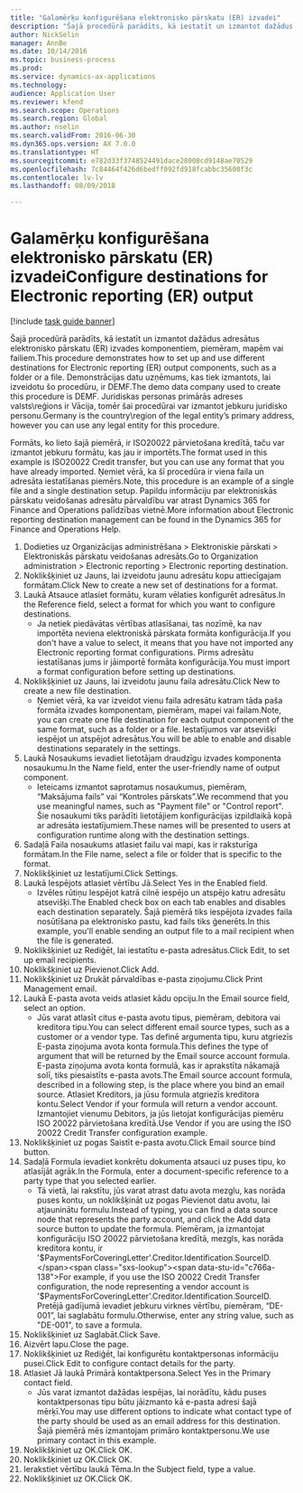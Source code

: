 ```yaml
--- 
title: "Galamērķu konfigurēšana elektronisko pārskatu (ER) izvadei"
description: "Šajā procedūrā parādīts, kā iestatīt un izmantot dažādus adresātus elektronisko pārskatu (ER) izvades komponentiem, piemēram, mapēm vai failiem."
author: NickSelin
manager: AnnBe
ms.date: 10/14/2016
ms.topic: business-process
ms.prod: 
ms.service: dynamics-ax-applications
ms.technology: 
audience: Application User
ms.reviewer: kfend
ms.search.scope: Operations
ms.search.region: Global
ms.author: nselin
ms.search.validFrom: 2016-06-30
ms.dyn365.ops.version: AX 7.0.0
ms.translationtype: HT
ms.sourcegitcommit: e782d33f3748524491dace28008cd9148ae70529
ms.openlocfilehash: 7c84464f426d6bedff092fd918fcabbc35600f3c
ms.contentlocale: lv-lv
ms.lasthandoff: 08/09/2018

---
```

# <a name="configure-destinations-for-electronic-reporting-er-output"></a><span data-ttu-id="c766a-103">Galamērķu konfigurēšana elektronisko pārskatu (ER) izvadei</span><span class="sxs-lookup"><span data-stu-id="c766a-103">Configure destinations for Electronic reporting (ER) output</span></span>

[!include [task guide banner](../../includes/task-guide-banner.md)]

<span data-ttu-id="c766a-104">Šajā procedūrā parādīts, kā iestatīt un izmantot dažādus adresātus elektronisko pārskatu (ER) izvades komponentiem, piemēram, mapēm vai failiem.</span><span class="sxs-lookup"><span data-stu-id="c766a-104">This procedure demonstrates how to set up and use different destinations for Electronic reporting (ER) output components, such as a folder or a file.</span></span> <span data-ttu-id="c766a-105">Demonstrācijas datu uzņēmums, kas tiek izmantots, lai izveidotu šo procedūru, ir DEMF.</span><span class="sxs-lookup"><span data-stu-id="c766a-105">The demo data company used to create this procedure is DEMF.</span></span> <span data-ttu-id="c766a-106">Juridiskas personas primārās adreses valsts\reģions ir Vācija, tomēr šai procedūrai var izmantot jebkuru juridisko personu.</span><span class="sxs-lookup"><span data-stu-id="c766a-106">Germany is the country\region of the legal entity’s primary address, however you can use any legal entity for this procedure.</span></span> 

<span data-ttu-id="c766a-107">Formāts, ko lieto šajā piemērā, ir ISO20022 pārvietošana kredītā, taču var izmantot jebkuru formātu, kas jau ir importēts.</span><span class="sxs-lookup"><span data-stu-id="c766a-107">The format used in this example is ISO20022 Credit transfer, but you can use any format that you have already imported.</span></span> <span data-ttu-id="c766a-108">Ņemiet vērā, ka šī procedūra ir viena faila un adresāta iestatīšanas piemērs.</span><span class="sxs-lookup"><span data-stu-id="c766a-108">Note, this procedure is an example of a single file and a single destination setup.</span></span> <span data-ttu-id="c766a-109">Papildu informāciju par elektroniskās pārskatu veidošanas adresātu pārvaldību var atrast Dynamics 365 for Finance and Operations palīdzības vietnē.</span><span class="sxs-lookup"><span data-stu-id="c766a-109">More information about Electronic reporting destination management can be found in the Dynamics 365 for Finance and Operations Help.</span></span>

1. <span data-ttu-id="c766a-110">Dodieties uz Organizācijas administrēšana > Elektroniskie pārskati > Elektroniskās pārskatu veidošanas adresāts.</span><span class="sxs-lookup"><span data-stu-id="c766a-110">Go to Organization administration > Electronic reporting > Electronic reporting destination.</span></span>
2. <span data-ttu-id="c766a-111">Noklikšķiniet uz Jauns, lai izveidotu jaunu adresātu kopu attiecīgajam formātam.</span><span class="sxs-lookup"><span data-stu-id="c766a-111">Click New to create a new set of destinations for a format.</span></span>
3. <span data-ttu-id="c766a-112">Laukā Atsauce atlasiet formātu, kuram vēlaties konfigurēt adresātus.</span><span class="sxs-lookup"><span data-stu-id="c766a-112">In the Reference field, select a format for which you want to configure destinations.</span></span>
    * <span data-ttu-id="c766a-113">Ja netiek piedāvātas vērtības atlasīšanai, tas nozīmē, ka nav importēta neviena elektroniskā pārskata formāta konfigurācija.</span><span class="sxs-lookup"><span data-stu-id="c766a-113">If you don't have a value to select, it means that you have not imported any Electronic reporting format configurations.</span></span> <span data-ttu-id="c766a-114">Pirms adresātu iestatīšanas jums ir jāimportē formāta konfigurācija.</span><span class="sxs-lookup"><span data-stu-id="c766a-114">You must import a format configuration before setting up destinations.</span></span>  
4. <span data-ttu-id="c766a-115">Noklikšķiniet uz Jauns, lai izveidotu jaunu faila adresātu.</span><span class="sxs-lookup"><span data-stu-id="c766a-115">Click New to create a new file destination.</span></span>
    * <span data-ttu-id="c766a-116">Ņemiet vērā, ka var izveidot vienu faila adresātu katram tāda paša formāta izvades komponentam, piemēram, mapei vai failam.</span><span class="sxs-lookup"><span data-stu-id="c766a-116">Note, you can create one file destination for each output component of the same format, such as a folder or a file.</span></span> <span data-ttu-id="c766a-117">Iestatījumos var atsevišķi iespējot un atspējot adresātus.</span><span class="sxs-lookup"><span data-stu-id="c766a-117">You will be able to enable and disable destinations separately in the settings.</span></span>  
5. <span data-ttu-id="c766a-118">Laukā Nosaukums ievadiet lietotājam draudzīgu izvades komponenta nosaukumu.</span><span class="sxs-lookup"><span data-stu-id="c766a-118">In the Name field, enter the user-friendly name of output component.</span></span>
    * <span data-ttu-id="c766a-119">Ieteicams izmantot saprotamus nosaukumus, piemēram, “Maksājuma fails” vai “Kontroles pārskats”.</span><span class="sxs-lookup"><span data-stu-id="c766a-119">We recommend that you use meaningful names, such as "Payment file" or "Control report".</span></span> <span data-ttu-id="c766a-120">Šie nosaukumi tiks parādīti lietotājiem konfigurācijas izpildlaikā kopā ar adresāta iestatījumiem.</span><span class="sxs-lookup"><span data-stu-id="c766a-120">These names will be presented to users at configuration runtime along with the destination settings.</span></span>  
6. <span data-ttu-id="c766a-121">Sadaļā Faila nosaukums atlasiet failu vai mapi, kas ir raksturīga formātam.</span><span class="sxs-lookup"><span data-stu-id="c766a-121">In the File name, select a file or folder that is specific to the format.</span></span>
7. <span data-ttu-id="c766a-122">Noklikšķiniet uz Iestatījumi.</span><span class="sxs-lookup"><span data-stu-id="c766a-122">Click Settings.</span></span>
8. <span data-ttu-id="c766a-123">Laukā Iespējots atlasiet vērtību Jā.</span><span class="sxs-lookup"><span data-stu-id="c766a-123">Select Yes in the Enabled field.</span></span>
    * <span data-ttu-id="c766a-124">Izvēles rūtiņu Iespējot katrā cilnē iespējo un atspējo katru adresātu atsevišķi.</span><span class="sxs-lookup"><span data-stu-id="c766a-124">The Enabled check box on each tab enables and disables each destination separately.</span></span> <span data-ttu-id="c766a-125">Šajā piemērā tiks iespējota izvades faila nosūtīšana pa elektronisko pastu, kad fails tiks ģenerēts.</span><span class="sxs-lookup"><span data-stu-id="c766a-125">In this example, you'll enable sending an output file to a mail recipient when the file is generated.</span></span>  
9. <span data-ttu-id="c766a-126">Noklikšķiniet uz Rediģēt, lai iestatītu e-pasta adresātus.</span><span class="sxs-lookup"><span data-stu-id="c766a-126">Click Edit, to set up email recipients.</span></span>
10. <span data-ttu-id="c766a-127">Noklikšķiniet uz Pievienot.</span><span class="sxs-lookup"><span data-stu-id="c766a-127">Click Add.</span></span>
11. <span data-ttu-id="c766a-128">Noklikšķiniet uz Drukāt pārvaldības e-pasta ziņojumu.</span><span class="sxs-lookup"><span data-stu-id="c766a-128">Click Print Management email.</span></span>
12. <span data-ttu-id="c766a-129">Laukā E-pasta avota veids atlasiet kādu opciju.</span><span class="sxs-lookup"><span data-stu-id="c766a-129">In the Email source  field, select an option.</span></span>
    * <span data-ttu-id="c766a-130">Jūs varat atlasīt citus e-pasta avotu tipus, piemēram, debitora vai kreditora tipu.</span><span class="sxs-lookup"><span data-stu-id="c766a-130">You can select different email source types, such as a customer or a vendor type.</span></span> <span data-ttu-id="c766a-131">Tas definē argumenta tipu, kuru atgriezīs E-pasta ziņojuma avota konta formula.</span><span class="sxs-lookup"><span data-stu-id="c766a-131">This defines the type of argument that will be returned by the Email source account formula.</span></span> <span data-ttu-id="c766a-132">E-pasta ziņojuma avota konta formulā, kas ir aprakstīta nākamajā solī, tiks piesaistīts e-pasta avots.</span><span class="sxs-lookup"><span data-stu-id="c766a-132">The Email source account formula, described in a following step, is the place where you bind an email source.</span></span> <span data-ttu-id="c766a-133">Atlasiet Kreditors, ja jūsu formula atgriezīs kreditora kontu.</span><span class="sxs-lookup"><span data-stu-id="c766a-133">Select Vendor if your formula will return a vendor account.</span></span> <span data-ttu-id="c766a-134">Izmantojiet vienumu Debitors, ja jūs lietojat konfigurācijas piemēru ISO 20022 pārvietošana kredītā.</span><span class="sxs-lookup"><span data-stu-id="c766a-134">Use Vendor if you are using the ISO 20022 Credit Transfer configuration example.</span></span>  
13. <span data-ttu-id="c766a-135">Noklikšķiniet uz pogas Saistīt e-pasta avotu.</span><span class="sxs-lookup"><span data-stu-id="c766a-135">Click Email source bind button.</span></span>
14. <span data-ttu-id="c766a-136">Sadaļā Formula ievadiet konkrētu dokumenta atsauci uz puses tipu, ko atlasījāt agrāk.</span><span class="sxs-lookup"><span data-stu-id="c766a-136">In the Formula, enter a document-specific reference to a party type that you selected earlier.</span></span>
    * <span data-ttu-id="c766a-137">Tā vietā, lai rakstītu, jūs varat atrast datu avota mezglu, kas norāda puses kontu, un noklikšķināt uz pogas Pievienot datu avotu, lai atjauninātu formulu.</span><span class="sxs-lookup"><span data-stu-id="c766a-137">Instead of typing, you can find a data source node that represents the party account, and click the Add data source button to update the formula.</span></span> <span data-ttu-id="c766a-138">Piemēram, ja izmantojat konfigurāciju ISO 20022 pārvietošana kredītā, mezgls, kas norāda kreditora kontu, ir '$PaymentsForCoveringLetter'.Creditor.Identification.SourceID.</span><span class="sxs-lookup"><span data-stu-id="c766a-138">For example, if you use the ISO 20022 Credit Transfer configuration, the node representing a vendor account is '$PaymentsForCoveringLetter'.Creditor.Identification.SourceID.</span></span> <span data-ttu-id="c766a-139">Pretējā gadījumā ievadiet jebkuru virknes vērtību, piemēram, “DE-001”, lai saglabātu formulu.</span><span class="sxs-lookup"><span data-stu-id="c766a-139">Otherwise, enter any string value, such as "DE-001", to save a formula.</span></span>  
15. <span data-ttu-id="c766a-140">Noklikšķiniet uz Saglabāt.</span><span class="sxs-lookup"><span data-stu-id="c766a-140">Click Save.</span></span>
16. <span data-ttu-id="c766a-141">Aizvērt lapu.</span><span class="sxs-lookup"><span data-stu-id="c766a-141">Close the page.</span></span>
17. <span data-ttu-id="c766a-142">Noklikšķiniet uz Rediģēt, lai konfigurētu kontaktpersonas informāciju pusei.</span><span class="sxs-lookup"><span data-stu-id="c766a-142">Click Edit to configure contact details for the party.</span></span>
18. <span data-ttu-id="c766a-143">Atlasiet Jā laukā Primārā kontaktpersona.</span><span class="sxs-lookup"><span data-stu-id="c766a-143">Select Yes in the Primary contact field.</span></span>
    * <span data-ttu-id="c766a-144">Jūs varat izmantot dažādas iespējas, lai norādītu, kādu puses kontaktpersonas tipu būtu jāizmanto kā e-pasta adresi šajā mērķī.</span><span class="sxs-lookup"><span data-stu-id="c766a-144">You may use different options to indicate what contact type of the party should be used as an email address for this destination.</span></span> <span data-ttu-id="c766a-145">Šajā piemērā mēs izmantojam primāro kontaktpersonu.</span><span class="sxs-lookup"><span data-stu-id="c766a-145">We use primary contact in this example.</span></span>  
19. <span data-ttu-id="c766a-146">Noklikšķiniet uz OK.</span><span class="sxs-lookup"><span data-stu-id="c766a-146">Click OK.</span></span>
20. <span data-ttu-id="c766a-147">Noklikšķiniet uz OK.</span><span class="sxs-lookup"><span data-stu-id="c766a-147">Click OK.</span></span>
21. <span data-ttu-id="c766a-148">Ierakstiet vērtību laukā Tēma.</span><span class="sxs-lookup"><span data-stu-id="c766a-148">In the Subject field, type a value.</span></span>
22. <span data-ttu-id="c766a-149">Noklikšķiniet uz OK.</span><span class="sxs-lookup"><span data-stu-id="c766a-149">Click OK.</span></span>


